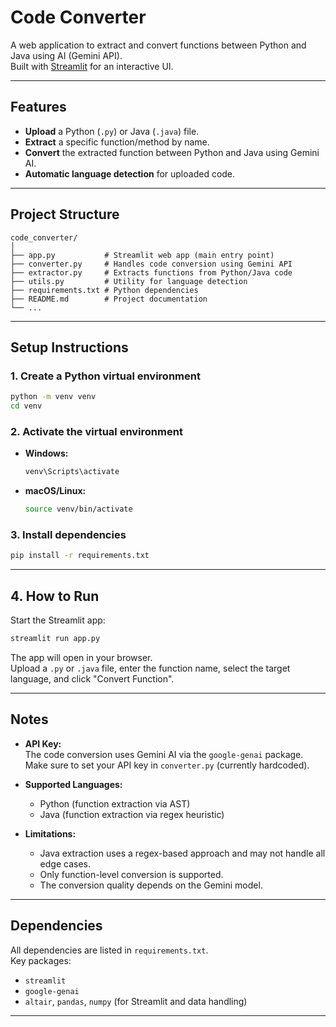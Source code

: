 # Code Converter

A web application to extract and convert functions between Python and Java using AI (Gemini API).  
Built with [Streamlit](https://streamlit.io/) for an interactive UI.

---

## Features

- **Upload** a Python (`.py`) or Java (`.java`) file.
- **Extract** a specific function/method by name.
- **Convert** the extracted function between Python and Java using Gemini AI.
- **Automatic language detection** for uploaded code.

---

## Project Structure

```
code_converter/
│
├── app.py           # Streamlit web app (main entry point)
├── converter.py     # Handles code conversion using Gemini API
├── extractor.py     # Extracts functions from Python/Java code
├── utils.py         # Utility for language detection
├── requirements.txt # Python dependencies
├── README.md        # Project documentation
└── ...
```

---

## Setup Instructions

### 1. Create a Python virtual environment

```bash
python -m venv venv
cd venv
```

### 2. Activate the virtual environment

- **Windows:**
  ```bash
  venv\Scripts\activate
  ```
- **macOS/Linux:**
  ```bash
  source venv/bin/activate
  ```

### 3. Install dependencies

```bash
pip install -r requirements.txt
```

---

## 4. How to Run

Start the Streamlit app:

```bash
streamlit run app.py
```

The app will open in your browser.  
Upload a `.py` or `.java` file, enter the function name, select the target language, and click "Convert Function".

---

## Notes

- **API Key:**  
  The code conversion uses Gemini AI via the `google-genai` package.  
  Make sure to set your API key in `converter.py` (currently hardcoded).

- **Supported Languages:**  
  - Python (function extraction via AST)
  - Java (function extraction via regex heuristic)

- **Limitations:**  
  - Java extraction uses a regex-based approach and may not handle all edge cases.
  - Only function-level conversion is supported.
  - The conversion quality depends on the Gemini model.

---

## Dependencies

All dependencies are listed in `requirements.txt`.  
Key packages:
- `streamlit`
- `google-genai`
- `altair`, `pandas`, `numpy` (for Streamlit and data handling)

---
